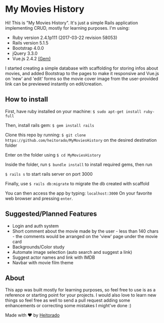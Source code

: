 ﻿# My Movies History

Hi! This is "My Movies History". It's just a simple Rails application implementing CRUD, mostly for learning purposes. I'm using:

- Ruby version 2.4.1p111 (2017-03-22 revision 58053)
- Rails version 5.1.5
- Bootstrap 4.0.0
- jQuery 3.3.0
- Vue.js 2.4.2 [(Gem)](https://github.com/adambutler/vuejs-rails)

I started creating a simple database with scaffolding for storing infos about movies, and added Bootstrap to the pages to make it responsive and Vue.js on 'new' and 'edit' forms so the movie cover image from the user-provided link can be previewed instantly on edit/creation.




## How to install

First, have ruby installed on your machine:
`$ sudo apt-get install ruby-full`

Then, install rails gem:
`$ gem install rails`

Clone this repo by running:
`$ git clone https://github.com/heitorado/MyMoviesHistory`
on the desired destination folder

Enter on the folder using
`$ cd MyMoviesHistory`

Inside the folder, run
`$ bundle install` to install required gems, then run

`$ rails s` to start rails server on port 3000

Finally, use 
`$ rails db:migrate` 
to migrate the db created with scaffold

You can then access the app by typing:
`localhost:3000`
On your favorite web browser and pressing `enter`.

## Suggested/Planned Features
- Login and auth system
- Short comment about the movie made by the user - less than 140 chars - the comments would be arranged on the 'view' page under the movie card
- Backgrounds/Color study
- Automate image selection (auto search and suggest a link)
- Suggest actor names and link with IMDB
- Navbar with movie film theme

## About
This app was built mostly for learning purposes, so feel free to use is as a reference or starting point for your projects. I would also love to learn new things so feel free as well to send a pull request adding some enhancements or correcting some mistakes I might've done :)

Made with ❤ by [Heitorado](github.com/heitorado)
